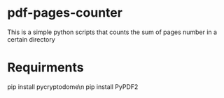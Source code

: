 # pdf-pages-counter
This is a  simple python scripts that counts the sum of pages number in a certain directory
# Requirments
pip install pycryptodome\n
pip install PyPDF2
